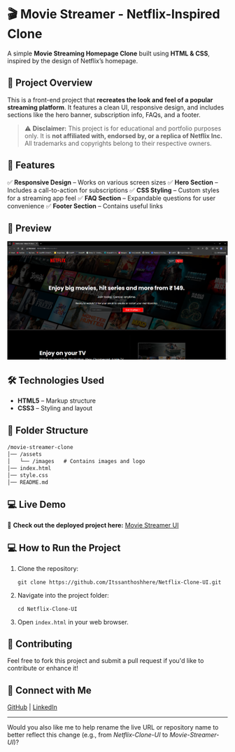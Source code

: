 
# 🎬 Movie Streamer - Netflix-Inspired Clone

A simple **Movie Streaming Homepage Clone** built using **HTML & CSS**, inspired by the design of Netflix’s homepage.

## 🚀 Project Overview

This is a front-end project that **recreates the look and feel of a popular streaming platform**. It features a clean UI, responsive design, and includes sections like the hero banner, subscription info, FAQs, and a footer.

> ⚠️ **Disclaimer:** This project is for educational and portfolio purposes only. It is **not affiliated with, endorsed by, or a replica of Netflix Inc.** All trademarks and copyrights belong to their respective owners.

## 🌟 Features

✅ **Responsive Design** – Works on various screen sizes
✅ **Hero Section** – Includes a call-to-action for subscriptions
✅ **CSS Styling** – Custom styles for a streaming app feel
✅ **FAQ Section** – Expandable questions for user convenience
✅ **Footer Section** – Contains useful links

## 📸 Preview

![Screenshot of Movie Streamer Clone](assets/images/preview.png)

## 🛠️ Technologies Used

* **HTML5** – Markup structure
* **CSS3** – Styling and layout

## 📂 Folder Structure

```
/movie-streamer-clone  
│── /assets  
│   └── /images   # Contains images and logo  
│── index.html  
│── style.css  
│── README.md  
```

## 💻 Live Demo

🔗 **Check out the deployed project here:** [Movie Streamer UI](https://movie-streamer-clone-ui.vercel.app/)

## 💻 How to Run the Project

1. Clone the repository:

   ```
   git clone https://github.com/Itssanthoshhere/Netflix-Clone-UI.git
   ```
2. Navigate into the project folder:

   ```
   cd Netflix-Clone-UI
   ```
3. Open `index.html` in your web browser.

## 🤝 Contributing

Feel free to fork this project and submit a pull request if you'd like to contribute or enhance it!

## 📩 Connect with Me

[GitHub](https://github.com/Itssanthoshhere) | [LinkedIn](https://linkedin.com/in/thesanthoshvs)

---

Would you also like me to help rename the live URL or repository name to better reflect this change (e.g., from *Netflix-Clone-UI* to *Movie-Streamer-UI*)?
